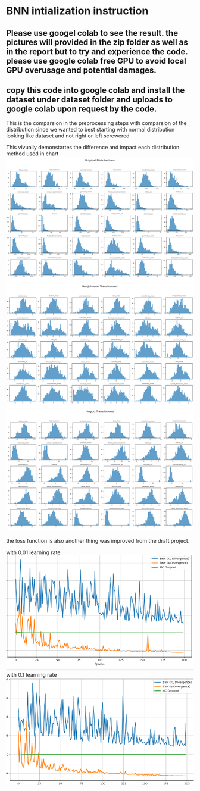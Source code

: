 # BNN intialization instruction

## Please use googel colab to see the result. the pictures will provided in the zip folder as well as in the report but to try and experience the code. please use google colab free GPU to avoid local GPU overusage and potential damages.

## copy this code into google colab and install the dataset under dataset folder and uploads to google colab upon request by the code.


This is the comparsion in the preprocessing steps with comparsion of the distribution since we wanted to best starting with normal distribution looking like dataset and not right or left screwered

This vivually demonstartes the difference and impact each distribution method used in chart 
![alt text](image.png)
![alt text](image-1.png)
![alt text](image-2.png)


the loss function is also another thing was improved from the draft project. 

with 0.01 learning rate
![alt text](image-3.png) 
with 0.1 learning rate
![alt text](image-4.png)